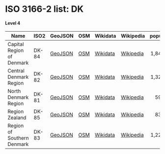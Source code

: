 # ISO 3166-2 list: DK


#### Level 4
Name | ISO2 | GeoJSON | OSM | Wikidata | Wikipedia | population 
--- | --- | --- | --- | --- | --- | --: 
Capital Region of Denmark | DK-84 | [GeoJSON](../../geojson/q8/iso2/DK/DK-84.geojson) | [OSM](https://www.openstreetmap.org/relation/1320608) | [Wikidata](https://www.wikidata.org/wiki/Q26073) | [Wikipedia](http://en.wikipedia.org/wiki/da%3ARegion%20Hovedstaden) | 1,848,989
Central Denmark Region | DK-82 | [GeoJSON](../../geojson/q8/iso2/DK/DK-82.geojson) | [OSM](https://www.openstreetmap.org/relation/1319935) | [Wikidata](https://www.wikidata.org/wiki/Q26586) | [Wikipedia](http://en.wikipedia.org/wiki/da%3ARegion%20Midtjylland) | 1,326,913
North Denmark Region | DK-81 | [GeoJSON](../../geojson/q8/iso2/DK/DK-81.geojson) | [OSM](https://www.openstreetmap.org/relation/1319936) | [Wikidata](https://www.wikidata.org/wiki/Q26067) | [Wikipedia](http://en.wikipedia.org/wiki/da%3ARegion%20Nordjylland) | 590,580
Region Zealand | DK-85 | [GeoJSON](../../geojson/q8/iso2/DK/DK-85.geojson) | [OSM](https://www.openstreetmap.org/relation/1320370) | [Wikidata](https://www.wikidata.org/wiki/Q26589) | [Wikipedia](http://en.wikipedia.org/wiki/da%3ARegion%20Sj%C3%A6lland) | 837,087
Region of Southern Denmark | DK-83 | [GeoJSON](../../geojson/q8/iso2/DK/DK-83.geojson) | [OSM](https://www.openstreetmap.org/relation/1319978) | [Wikidata](https://www.wikidata.org/wiki/Q26061) | [Wikipedia](http://en.wikipedia.org/wiki/da%3ARegion%20Syddanmark) | 1,223,894
